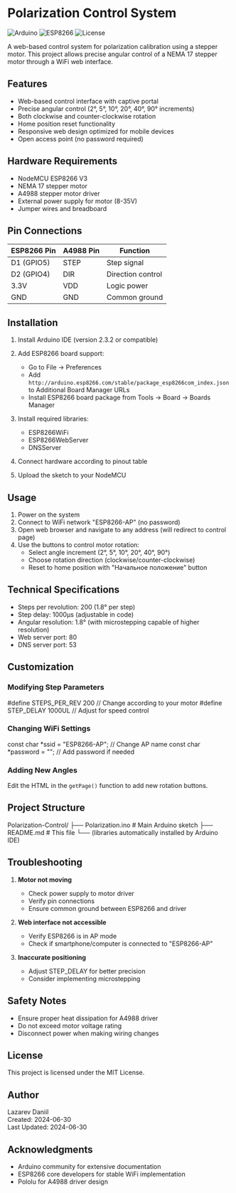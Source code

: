 
# Polarization Control System

![Arduino](https://img.shields.io/badge/Arduino-IDE%202.3.2-blue)
![ESP8266](https://img.shields.io/badge/ESP8266-NodeMCU%20V3-orange)
![License](https://img.shields.io/badge/License-MIT-green)

A web-based control system for polarization calibration using a stepper motor. This project allows precise angular control of a NEMA 17 stepper motor through a WiFi web interface.

## Features

- Web-based control interface with captive portal
- Precise angular control (2°, 5°, 10°, 20°, 40°, 90° increments)
- Both clockwise and counter-clockwise rotation
- Home position reset functionality
- Responsive web design optimized for mobile devices
- Open access point (no password required)

## Hardware Requirements

- NodeMCU ESP8266 V3
- NEMA 17 stepper motor
- A4988 stepper motor driver
- External power supply for motor (8-35V)
- Jumper wires and breadboard

## Pin Connections

| ESP8266 Pin | A4988 Pin | Function |
|-------------|-----------|----------|
| D1 (GPIO5)  | STEP      | Step signal |
| D2 (GPIO4)  | DIR       | Direction control |
| 3.3V        | VDD       | Logic power |
| GND         | GND       | Common ground |

## Installation

1. Install Arduino IDE (version 2.3.2 or compatible)
2. Add ESP8266 board support:
   - Go to File → Preferences
   - Add `http://arduino.esp8266.com/stable/package_esp8266com_index.json` to Additional Board Manager URLs
   - Install ESP8266 board package from Tools → Board → Boards Manager

3. Install required libraries:
   - ESP8266WiFi
   - ESP8266WebServer
   - DNSServer

4. Connect hardware according to pinout table
5. Upload the sketch to your NodeMCU

## Usage

1. Power on the system
2. Connect to WiFi network "ESP8266-AP" (no password)
3. Open web browser and navigate to any address (will redirect to control page)
4. Use the buttons to control motor rotation:
   - Select angle increment (2°, 5°, 10°, 20°, 40°, 90°)
   - Choose rotation direction (clockwise/counter-clockwise)
   - Reset to home position with "Начальное положение" button

## Technical Specifications

- Steps per revolution: 200 (1.8° per step)
- Step delay: 1000μs (adjustable in code)
- Angular resolution: 1.8° (with microstepping capable of higher resolution)
- Web server port: 80
- DNS server port: 53

## Customization

### Modifying Step Parameters
#define STEPS_PER_REV 200 // Change according to your motor
#define STEP_DELAY 1000UL // Adjust for speed control


### Changing WiFi Settings
const char *ssid = "ESP8266-AP"; // Change AP name
const char *password = ""; // Add password if needed

### Adding New Angles
Edit the HTML in the `getPage()` function to add new rotation buttons.

## Project Structure
Polarization-Control/
├── Polarization.ino # Main Arduino sketch
├── README.md # This file
└── (libraries automatically installed by Arduino IDE)

## Troubleshooting

1. **Motor not moving**
   - Check power supply to motor driver
   - Verify pin connections
   - Ensure common ground between ESP8266 and driver

2. **Web interface not accessible**
   - Verify ESP8266 is in AP mode
   - Check if smartphone/computer is connected to "ESP8266-AP"

3. **Inaccurate positioning**
   - Adjust STEP_DELAY for better precision
   - Consider implementing microstepping

## Safety Notes

- Ensure proper heat dissipation for A4988 driver
- Do not exceed motor voltage rating
- Disconnect power when making wiring changes

## License

This project is licensed under the MIT License.

## Author

Lazarev Daniil  
Created: 2024-06-30  
Last Updated: 2024-06-30

## Acknowledgments

- Arduino community for extensive documentation
- ESP8266 core developers for stable WiFi implementation
- Pololu for A4988 driver design
